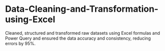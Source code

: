 # Data-Cleaning-and-Transformation-using-Excel
Cleaned, structured and transformed raw datasets using Excel formulas and Power Query and ensured the data accuracy and consistency, reducing errors by 95%.
